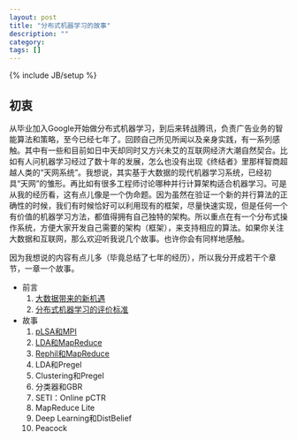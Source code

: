 ```yaml
---
layout: post
title: "分布式机器学习的故事"
description: ""
category:
tags: []
---
```

{% include JB/setup %}

## 初衷 ##

从毕业加入Google开始做分布式机器学习，到后来转战腾讯，负责广告业务的智能算法和策略，至今已经七年了。回顾自己所见所闻以及亲身实践，有一系列感触。其中有一些和目前如日中天却同时又方兴未艾的互联网经济大潮自然契合。比如有人问机器学习经过了数十年的发展，怎么也没有出现《终结者》里那样智商超越人类的“天网系统”。我想说，其实基于大数据的现代机器学习系统，已经初具“天网”的雏形。再比如有很多工程师讨论哪种并行计算架构适合机器学习。可是从我的经历看，这有点儿像是一个伪命题。因为虽然在验证一个新的并行算法的正确性的时候，我们有时候恰好可以利用现有的框架，尽量快速实现，但是任何一个有价值的机器学习方法，都值得拥有自己独特的架构。所以重点在有一个分布式操作系统，方便大家开发自己需要的架构（框架），来支持相应的算法。如果你关注大数据和互联网，那么欢迎听我说几个故事。也许你会有同样地感触。

因为我想说的内容有点儿多（毕竟总结了七年的经历），所以我分开成若干个章节，一章一个故事。

* 前言
   1. [大数据带来的新机遇](http://cxwangyi.github.io/story/html/00_0_new_era.md.html)
   1. [分布式机器学习的评价标准](http://cxwangyi.github.io/story/html/00_1_principles.md.html)
* 故事
   1. [pLSA和MPI](http://cxwangyi.github.io/story/html/01_plsa_and_mpi.md.html)
   1. [LDA和MapReduce](http://cxwangyi.github.io/story/html/02_lda_and_mapreduce.md.html)
   1. [Rephil和MapReduce](http://cxwangyi.github.io/story/html/03_rephil_and_mapreduce.md.html)
   1. LDA和Pregel
   1. Clustering和Pregel
   1. 分类器和GBR
   1. SETI：Online pCTR
   1. MapReduce Lite
   1. Deep Learning和DistBelief
   1. Peacock
